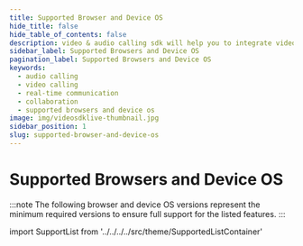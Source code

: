 ```yaml
---
title: Supported Browser and Device OS
hide_title: false
hide_table_of_contents: false
description: video & audio calling sdk will help you to integrate video & audio calling in your application.
sidebar_label: Supported Browsers and Device OS
pagination_label: Supported Browsers and Device OS
keywords:
  - audio calling
  - video calling
  - real-time communication
  - collaboration
  - supported browsers and device os
image: img/videosdklive-thumbnail.jpg
sidebar_position: 1
slug: supported-browser-and-device-os
---
```


# Supported Browsers and Device OS

:::note
The following browser and device OS versions represent the minimum required versions to ensure full support for the listed features.
:::

import SupportList from '../../../../src/theme/SupportedListContainer'

<SupportList isSDKListInclude={false} isSDKListRenderSeperately={true} isFlutterSDK={true}  />
